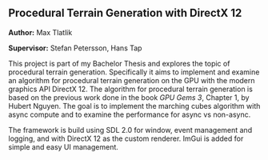 ## Procedural Terrain Generation with DirectX 12

**Author:** Max Tlatlik

**Supervisor:** Stefan Petersson, Hans Tap

This project is part of my Bachelor Thesis and explores the topic of procedural terrain generation. 
Specifically it aims to implement and examine an algorithm for procedural terrain generation on the GPU 
with the modern graphics API DirectX 12. The algorithm for procedural terrain generation is based on the
previous work done in the book *GPU Gems 3*, Chapter 1, by Hubert Nguyen. The goal is to implement the marching cubes algorithm 
with async compute and to examine the performance for async vs non-async. 

The framework is build using SDL 2.0 for window, event management and logging, and with DirectX 12 as the custom renderer.
ImGui is added for simple and easy UI management. 
